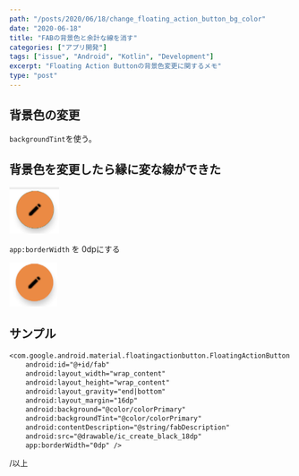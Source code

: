 ```yaml
---
path: "/posts/2020/06/18/change_floating_action_button_bg_color"
date: "2020-06-18"
title: "FABの背景色と余計な線を消す"
categories: ["アプリ開発"]
tags: ["issue", "Android", "Kotlin", "Development"]
excerpt: "Floating Action Buttonの背景色変更に関するメモ"
type: "post"
---
```


## 背景色の変更

`backgroundTint`を使う。

## 背景色を変更したら縁に変な線ができた

![example1](./2020_06_11_fab_example1.png)

`app:borderWidth` を 0dpにする

![example2](./2020_06_11_fab_example2.png)

## サンプル

```xml:title=activity_main.xml(抜粋)
<com.google.android.material.floatingactionbutton.FloatingActionButton
    android:id="@+id/fab"
    android:layout_width="wrap_content"
    android:layout_height="wrap_content"
    android:layout_gravity="end|bottom"
    android:layout_margin="16dp"
    android:background="@color/colorPrimary"
    android:backgroundTint="@color/colorPrimary"
    android:contentDescription="@string/fabDescription"
    android:src="@drawable/ic_create_black_18dp"
    app:borderWidth="0dp" />

```

/以上